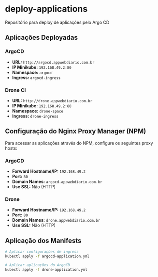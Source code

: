 # deploy-applications
Repositório para deploy de aplicações pelo Argo CD

## Aplicações Deployadas

### ArgoCD
- **URL:** `http://argocd.appwebdiario.com.br`
- **IP Minikube:** `192.168.49.2:80`
- **Namespace:** `argocd`
- **Ingress:** `argocd-ingress`

### Drone CI
- **URL:** `http://drone.appwebdiario.com.br`
- **IP Minikube:** `192.168.49.2:80`
- **Namespace:** `drone-space`
- **Ingress:** `drone-ingress`

## Configuração do Nginx Proxy Manager (NPM)

Para acessar as aplicações através do NPM, configure os seguintes proxy hosts:

### ArgoCD
- **Forward Hostname/IP:** `192.168.49.2`
- **Port:** `80`
- **Domain Names:** `argocd.appwebdiario.com.br`
- **Use SSL:** Não (HTTP)

### Drone
- **Forward Hostname/IP:** `192.168.49.2`
- **Port:** `80`
- **Domain Names:** `drone.appwebdiario.com.br`
- **Use SSL:** Não (HTTP)

## Aplicação dos Manifests

```bash
# Aplicar configurações de ingress
kubectl apply -f argocd-application.yml

# Aplicar aplicações do ArgoCD
kubectl apply -f drone-application.yml
```
